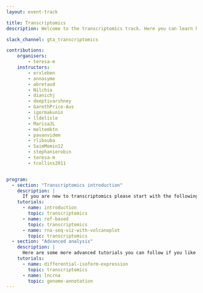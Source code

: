 ```yaml
---
layout: event-track

title: Transcriptomics
description: Welcome to the transcriptomics track. Here you can learn how to map the raw RNA-seq sequencing data to a reference, preform an differential expression analysis, GO analysis. Further you can learn how to plot your processed data. Additionally you can also learn how to perform a differential Isofrom expression analysis, as well as how to annotate lncRNAs. If you want to learn more in the field of transciptomics please also have a look at the single cell track. Start with the tutorial at your own pace. If you need support contact us via the Slack Channel [gta_transcriptomics](https://gtnsmrgsbord.slack.com/archives/C07NGRVEG8J).

slack_channel: gta_transcriptomics

contributions:
    organisers:
        - teresa-m
    instructors:
        - erxleben
        - annasyme
        - abretaud
        - Nilchia
        - dianichj
        - deeptivarshney
        - GarethPrice-Aus
        - igormakunin
        - lldelisle
        - MarisaJL
        - meltemktn
        - pavanvidem
        - rlibouba
        - SaimMomin12
        - stephanierobin
        - teresa-m
        - tcollins2011


program:
  - section: "Transcriptomics introduction" 
    description: |
      If you are new to transcriptomics please start with the following tutorials. If you encounter any issue please ask us on Slack.  
    tutorials:
      - name: introduction
        topic: transcriptomics
      - name: ref-based
        topic: transcriptomics
      - name: rna-seq-viz-with-volcanoplot
        topic: transcriptomics
  - section: "Advanced analysis" 
    description: |
      Here are some more advanced tutorials you can follow if you like. If you encounter any issue please ask us on Slack.  
    tutorials:
      - name: differential-isoform-expression
        topic: transcriptomics
      - name: lncrna
        topic: genome-annotation
---
```

